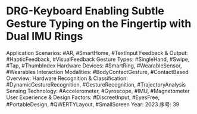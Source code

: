 # DRG-Keyboard Enabling Subtle Gesture Typing on the Fingertip with Dual IMU Rings

Application Scenarios: #AR, #SmartHome, #TextInput
Feedback & Output: #HapticFeedback, #VisualFeedback
Gesture Types: #SingleHand, #Swipe, #Tap, #ThumbIndex
Hardware Devices: #SmartRing, #WearableSensor, #Wearables
Interaction Modalities: #BodyContactGesture, #ContactBased
Overview: Hardware
Recognition & Classification: #DynamicGestureRecognition, #GestureRecognition, #TrajectoryAnalysis
Sensing Technology: #Accelerometer, #Gyroscope, #IMU, #Magnetometer
User Experience & Design Factors: #DiscreetInput, #EyesFree, #PortableDesign, #QWERTYLayout, #SmallScreen
Year: 2023
序号: 39